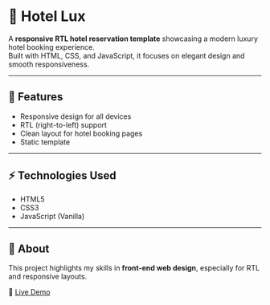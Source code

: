 # 🏨 Hotel Lux

A **responsive RTL hotel reservation template** showcasing a modern luxury hotel booking experience.  
Built with HTML, CSS, and JavaScript, it focuses on elegant design and smooth responsiveness.

---

## 🚀 Features
- Responsive design for all devices  
- RTL (right-to-left) support  
- Clean layout for hotel booking pages  
- Static template  

---

## ⚡ Technologies Used
- HTML5  
- CSS3  
- JavaScript (Vanilla)  

---

## 📌 About
This project highlights my skills in **front-end web design**, especially for RTL and responsive layouts.  

🔗 [Live Demo](https://sadeghm8.github.io/Hotel-Lux/)
